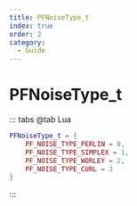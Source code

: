 ```yaml
---
title: PFNoiseType_t
index: true
order: 2
category:
  - Guide
---
```


# PFNoiseType_t
::: tabs
@tab Lua
```lua
PFNoiseType_t = {
    PF_NOISE_TYPE_PERLIN = 0,
    PF_NOISE_TYPE_SIMPLEX = 1,
    PF_NOISE_TYPE_WORLEY = 2,
    PF_NOISE_TYPE_CURL = 3
}
```
:::